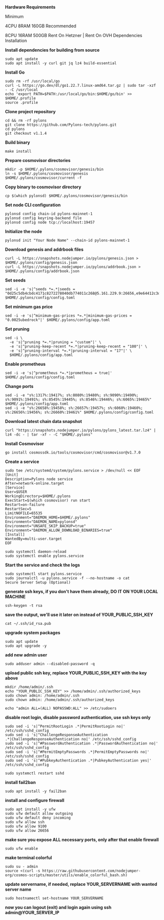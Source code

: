 **Hardware Requirements**

Minimum

4CPU 8RAM 160GB
Recommended

8CPU 16RAM 500GB
Rent On Hetzner | Rent On OVH
Dependencies Installation

**Install dependencies for building from source**
```
sudo apt update
sudo apt install -y curl git jq lz4 build-essential
```

**Install Go**
```
sudo rm -rf /usr/local/go
curl -L https://go.dev/dl/go1.22.7.linux-amd64.tar.gz | sudo tar -xzf - -C /usr/local
echo 'export PATH=$PATH:/usr/local/go/bin:$HOME/go/bin' >> $HOME/.profile
source .profile
```

**Clone project repository**
```
cd && rm -rf pylons
git clone https://github.com/Pylons-tech/pylons.git
cd pylons
git checkout v1.1.4
```

**Build binary**
```
make install
```

**Prepare cosmovisor directories**
```
mkdir -p $HOME/.pylons/cosmovisor/genesis/bin
ln -s $HOME/.pylons/cosmovisor/genesis $HOME/.pylons/cosmovisor/current -f
```

**Copy binary to cosmovisor directory**
```
cp $(which pylonsd) $HOME/.pylons/cosmovisor/genesis/bin
```

**Set node CLI configuration**
```
pylonsd config chain-id pylons-mainnet-1
pylonsd config keyring-backend file
pylonsd config node tcp://localhost:19457
```

**Initialize the node**
```
pylonsd init "Your Node Name" --chain-id pylons-mainnet-1
```

**Download genesis and addrbook files**
```
curl -L https://snapshots.nodejumper.io/pylons/genesis.json > $HOME/.pylons/config/genesis.json
curl -L https://snapshots.nodejumper.io/pylons/addrbook.json > $HOME/.pylons/config/addrbook.json
```

**Set seeds**
```
sed -i -e 's|^seeds *=.*|seeds = "0d25c5db4cbdc4171c8272278040db774011c268@5.161.229.9:26656,e9e64412c3d43de4f2e5f7a3e9289b4190e4ed78@88.198.32.17:33656,030e6a01aef8913bcee33b957e9204986203bc81@135.125.4.73:46656"|' $HOME/.pylons/config/config.toml
```

**Set minimum gas price**
```
sed -i -e 's|^minimum-gas-prices *=.*|minimum-gas-prices = "0.0025ubedrock"|' $HOME/.pylons/config/app.toml
```

**Set pruning**
```
sed -i \
  -e 's|^pruning *=.*|pruning = "custom"|' \
  -e 's|^pruning-keep-recent *=.*|pruning-keep-recent = "100"|' \
  -e 's|^pruning-interval *=.*|pruning-interval = "17"|' \
  $HOME/.pylons/config/app.toml
```
**Enable prometheus**
```
sed -i -e 's|^prometheus *=.*|prometheus = true|' $HOME/.pylons/config/config.toml
```

**Change ports**
```
sed -i -e "s%:1317%:19417%; s%:8080%:19480%; s%:9090%:19490%; s%:9091%:19491%; s%:8545%:19445%; s%:8546%:19446%; s%:6065%:19465%" $HOME/.pylons/config/app.toml
sed -i -e "s%:26658%:19458%; s%:26657%:19457%; s%:6060%:19460%; s%:26656%:19456%; s%:26660%:19461%" $HOME/.pylons/config/config.toml
```

**Download latest chain data snapshot**
```
curl "https://snapshots.nodejumper.io/pylons/pylons_latest.tar.lz4" | lz4 -dc - | tar -xf - -C "$HOME/.pylons"
```

**Install Cosmovisor**
```
go install cosmossdk.io/tools/cosmovisor/cmd/cosmovisor@v1.7.0
```

**Create a service**
```
sudo tee /etc/systemd/system/pylons.service > /dev/null << EOF
[Unit]
Description=Pylons node service
After=network-online.target
[Service]
User=$USER
WorkingDirectory=$HOME/.pylons
ExecStart=$(which cosmovisor) run start
Restart=on-failure
RestartSec=5
LimitNOFILE=65535
Environment="DAEMON_HOME=$HOME/.pylons"
Environment="DAEMON_NAME=pylonsd"
Environment="UNSAFE_SKIP_BACKUP=true"
Environment="DAEMON_ALLOW_DOWNLOAD_BINARIES=true"
[Install]
WantedBy=multi-user.target
EOF
```

```
sudo systemctl daemon-reload
sudo systemctl enable pylons.service
```

**Start the service and check the logs**
```
sudo systemctl start pylons.service
sudo journalctl -u pylons.service -f --no-hostname -o cat
Secure Server Setup (Optional)
```

**generate ssh keys, if you don't have them already, DO IT ON YOUR LOCAL MACHINE**
```
ssh-keygen -t rsa
```

**save the output, we'll use it later on instead of YOUR_PUBLIC_SSH_KEY**
```
cat ~/.ssh/id_rsa.pub
```

**upgrade system packages**
```
sudo apt update
sudo apt upgrade -y
```

**add new admin user**
```
sudo adduser admin --disabled-password -q
```
**upload public ssh key, replace YOUR_PUBLIC_SSH_KEY with the key above**
```
mkdir /home/admin/.ssh
echo "YOUR_PUBLIC_SSH_KEY" >> /home/admin/.ssh/authorized_keys
sudo chown admin: /home/admin/.ssh
sudo chown admin: /home/admin/.ssh/authorized_keys

echo "admin ALL=(ALL) NOPASSWD:ALL" >> /etc/sudoers
```

**disable root login, disable password authentication, use ssh keys only**
```
sudo sed -i 's|^PermitRootLogin .*|PermitRootLogin no|' /etc/ssh/sshd_config
sudo sed -i 's|^ChallengeResponseAuthentication .*|ChallengeResponseAuthentication no|' /etc/ssh/sshd_config
sudo sed -i 's|^#PasswordAuthentication .*|PasswordAuthentication no|' /etc/ssh/sshd_config
sudo sed -i 's|^#PermitEmptyPasswords .*|PermitEmptyPasswords no|' /etc/ssh/sshd_config
sudo sed -i 's|^#PubkeyAuthentication .*|PubkeyAuthentication yes|' /etc/ssh/sshd_config

sudo systemctl restart sshd
```

**install fail2ban**
```
sudo apt install -y fail2ban
```

**install and configure firewall**
```
sudo apt install -y ufw
sudo ufw default allow outgoing
sudo ufw default deny incoming
sudo ufw allow ssh
sudo ufw allow 9100
sudo ufw allow 26656
```

**make sure you expose ALL necessary ports, only after that enable firewall**
```
sudo ufw enable
```

**make terminal colorful**
```
sudo su - admin
source <(curl -s https://raw.githubusercontent.com/nodejumper-org/cosmos-scripts/master/utils/enable_colorful_bash.sh)
```

**update servername, if needed, replace YOUR_SERVERNAME with wanted server name**
```
sudo hostnamectl set-hostname YOUR_SERVERNAME
```

**now you can logout (exit) and login again using ssh admin@YOUR_SERVER_IP**
